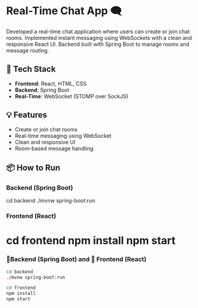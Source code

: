 # Real-Time Chat App 🗨️

Developed a real-time chat application where users can create or join chat rooms. Implemented instant messaging using WebSockets with a clean and responsive React UI. Backend built with Spring Boot to manage rooms and message routing.

## 🔧 Tech Stack

- **Frontend**: React, HTML, CSS
- **Backend**: Spring Boot
- **Real-Time**: WebSocket (STOMP over SockJS)

## 💡 Features

- Create or join chat rooms
- Real-time messaging using WebSocket
- Clean and responsive UI
- Room-based message handling

## 📦 How to Run


### Backend (Spring Boot)


cd backend
./mvnw spring-boot:run

### Frontend (React)
cd frontend
npm install
npm start
=======
### 🔹Backend (Spring Boot)  and 🔹 Frontend (React)
```bash
cd backend
./mvnw spring-boot:run

cd frontend
npm install
npm start

